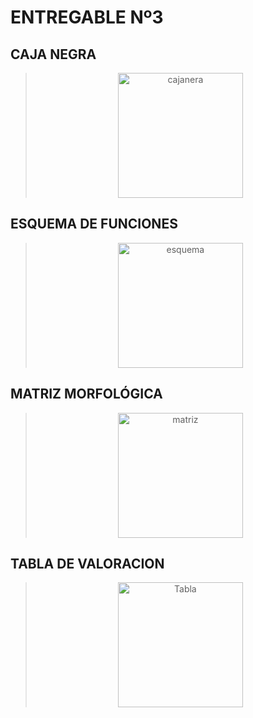 <h1><b> ENTREGABLE Nº3</b></h1>

<h2>CAJA NEGRA</h2>

> <p align="center"><img src="imagenes/2.png" alt="cajanera" style="width: 200px"></a></p>

<h2> ESQUEMA DE FUNCIONES </h2>

> <p align="center"><img src="imagenes/3.png" alt="esquema" style="width: 200px"></a></p>

<h2> MATRIZ MORFOLÓGICA </h2>

> <p align="center"><img src="imagenes/4.png" alt="matriz" style="width: 200px"></a></p>

<h2> TABLA DE VALORACION </h2>

> <p align="center"><img src="imagenes/5.png" alt="Tabla" style="width: 200px"></a></p>
